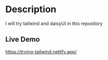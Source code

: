 # Description
I will try tailwind and daisyUI in this repository
## Live Demo
https://trying-tailwind.netlify.app/